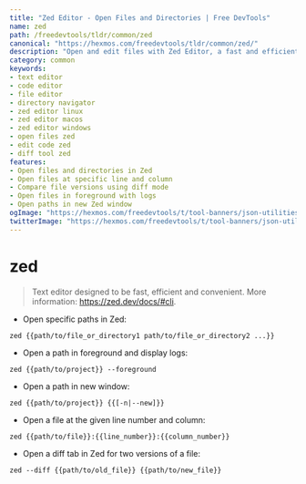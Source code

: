 ```yaml
---
title: "Zed Editor - Open Files and Directories | Free DevTools"
name: zed
path: /freedevtools/tldr/common/zed
canonical: "https://hexmos.com/freedevtools/tldr/common/zed/"
description: "Open and edit files with Zed Editor, a fast and efficient text editor. Quickly navigate directories and manage code. Free online tool, no registration required."
category: common
keywords:
- text editor
- code editor
- file editor
- directory navigator
- zed editor linux
- zed editor macos
- zed editor windows
- open files zed
- edit code zed
- diff tool zed
features:
- Open files and directories in Zed
- Open files at specific line and column
- Compare file versions using diff mode
- Open files in foreground with logs
- Open paths in new Zed window
ogImage: "https://hexmos.com/freedevtools/t/tool-banners/json-utilities-banner.png"
twitterImage: "https://hexmos.com/freedevtools/t/tool-banners/json-utilities-banner.png"
---
```


# zed

> Text editor designed to be fast, efficient and convenient.
> More information: <https://zed.dev/docs/#cli>.

- Open specific paths in Zed:

`zed {{path/to/file_or_directory1 path/to/file_or_directory2 ...}}`

- Open a path in foreground and display logs:

`zed {{path/to/project}} --foreground`

- Open a path in new window:

`zed {{path/to/project}} {{[-n|--new]}}`

- Open a file at the given line number and column:

`zed {{path/to/file}}:{{line_number}}:{{column_number}}`

- Open a diff tab in Zed for two versions of a file:

`zed --diff {{path/to/old_file}} {{path/to/new_file}}`
